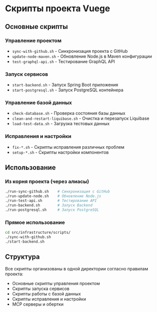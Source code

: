 # Скрипты проекта Vuege

## Основные скрипты

### Управление проектом
- `sync-with-github.sh` - Синхронизация проекта с GitHub
- `update-node-maven.sh` - Обновление Node.js в Maven конфигурации
- `test-graphql-api.sh` - Тестирование GraphQL API

### Запуск сервисов
- `start-backend.sh` - Запуск Spring Boot приложения
- `start-postgresql.sh` - Запуск PostgreSQL контейнера

### Управление базой данных
- `check-database.sh` - Проверка состояния базы данных
- `clean-and-restart-liquibase.sh` - Очистка и перезапуск Liquibase
- `load-test-data.sh` - Загрузка тестовых данных

### Исправления и настройки
- `fix-*.sh` - Скрипты исправления различных проблем
- `setup-*.sh` - Скрипты настройки компонентов

## Использование

### Из корня проекта (через алиасы)
```bash
./run-sync-github.sh    # Синхронизация с GitHub
./run-update-node.sh    # Обновление Node.js
./run-test-api.sh       # Тестирование API
./run-backend.sh        # Запуск Backend
./run-postgresql.sh     # Запуск PostgreSQL
```

### Прямое использование
```bash
cd src/infrastructure/scripts/
./sync-with-github.sh
./start-backend.sh
```

## Структура

Все скрипты организованы в одной директории согласно правилам проекта:
- Основные скрипты управления проектом
- Скрипты запуска сервисов
- Скрипты работы с базой данных
- Скрипты исправления и настройки
- MCP серверы и обертки
